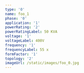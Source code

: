 ```yaml
---
type: '0'
name: foo_1
phase: '0'
application: '1'
powerRating: '2'
powerRatingLabel: 50 KVA
voltage: '1'
voltageLabel: 400V
frequency: '1'
frequencyLabel: 55 x
formFactor: '1'
topology: '2'
imageUrl: /static/images/foo_0.jpg
---
```


